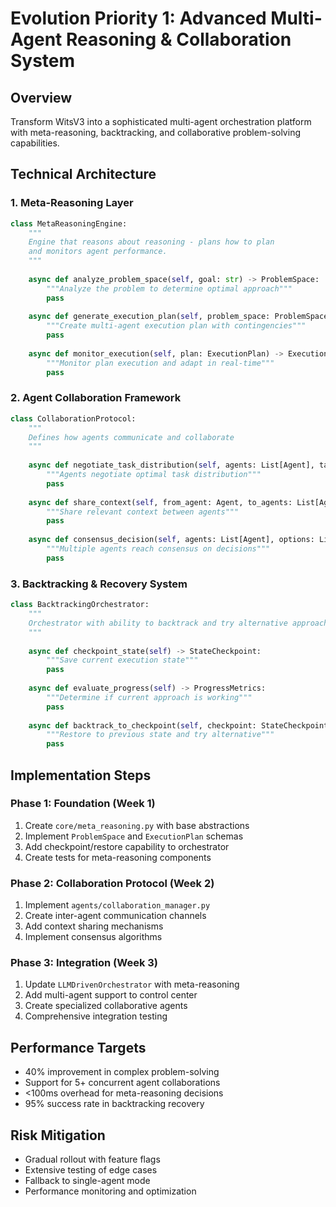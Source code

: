 # Evolution Priority 1: Advanced Multi-Agent Reasoning & Collaboration System

## Overview
Transform WitsV3 into a sophisticated multi-agent orchestration platform with meta-reasoning, backtracking, and collaborative problem-solving capabilities.

## Technical Architecture

### 1. Meta-Reasoning Layer
```python
class MetaReasoningEngine:
    """
    Engine that reasons about reasoning - plans how to plan
    and monitors agent performance.
    """
    
    async def analyze_problem_space(self, goal: str) -> ProblemSpace:
        """Analyze the problem to determine optimal approach"""
        pass
    
    async def generate_execution_plan(self, problem_space: ProblemSpace) -> ExecutionPlan:
        """Create multi-agent execution plan with contingencies"""
        pass
    
    async def monitor_execution(self, plan: ExecutionPlan) -> ExecutionMetrics:
        """Monitor plan execution and adapt in real-time"""
        pass
```

### 2. Agent Collaboration Framework
```python
class CollaborationProtocol:
    """
    Defines how agents communicate and collaborate
    """
    
    async def negotiate_task_distribution(self, agents: List[Agent], tasks: List[Task]) -> TaskAssignment:
        """Agents negotiate optimal task distribution"""
        pass
    
    async def share_context(self, from_agent: Agent, to_agents: List[Agent], context: Context):
        """Share relevant context between agents"""
        pass
    
    async def consensus_decision(self, agents: List[Agent], options: List[Option]) -> Decision:
        """Multiple agents reach consensus on decisions"""
        pass
```

### 3. Backtracking & Recovery System
```python
class BacktrackingOrchestrator:
    """
    Orchestrator with ability to backtrack and try alternative approaches
    """
    
    async def checkpoint_state(self) -> StateCheckpoint:
        """Save current execution state"""
        pass
    
    async def evaluate_progress(self) -> ProgressMetrics:
        """Determine if current approach is working"""
        pass
    
    async def backtrack_to_checkpoint(self, checkpoint: StateCheckpoint):
        """Restore to previous state and try alternative"""
        pass
```

## Implementation Steps

### Phase 1: Foundation (Week 1)
1. Create `core/meta_reasoning.py` with base abstractions
2. Implement `ProblemSpace` and `ExecutionPlan` schemas
3. Add checkpoint/restore capability to orchestrator
4. Create tests for meta-reasoning components

### Phase 2: Collaboration Protocol (Week 2)
1. Implement `agents/collaboration_manager.py`
2. Create inter-agent communication channels
3. Add context sharing mechanisms
4. Implement consensus algorithms

### Phase 3: Integration (Week 3)
1. Update `LLMDrivenOrchestrator` with meta-reasoning
2. Add multi-agent support to control center
3. Create specialized collaborative agents
4. Comprehensive integration testing

## Performance Targets
- 40% improvement in complex problem-solving
- Support for 5+ concurrent agent collaborations
- <100ms overhead for meta-reasoning decisions
- 95% success rate in backtracking recovery

## Risk Mitigation
- Gradual rollout with feature flags
- Extensive testing of edge cases
- Fallback to single-agent mode
- Performance monitoring and optimization